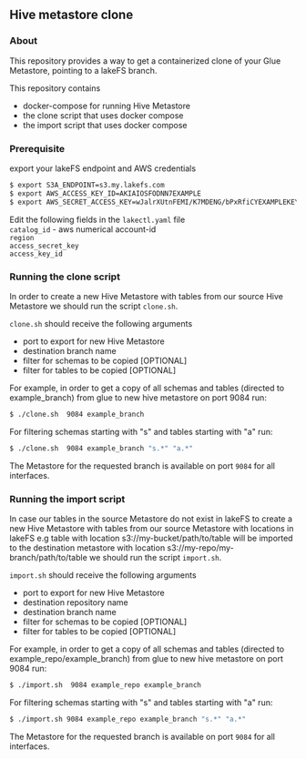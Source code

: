 ## Hive metastore clone

### About

This repository provides a way to get a containerized clone of your Glue Metastore, 
pointing to a lakeFS branch.  

This repository contains 
- docker-compose for running Hive Metastore
- the clone script that uses docker compose 
- the import script that uses docker compose

### Prerequisite

export your lakeFS endpoint and AWS credentials 

```sh
$ export S3A_ENDPOINT=s3.my.lakefs.com
$ export AWS_ACCESS_KEY_ID=AKIAIOSFODNN7EXAMPLE
$ export AWS_SECRET_ACCESS_KEY=wJalrXUtnFEMI/K7MDENG/bPxRfiCYEXAMPLEKEY
``` 

Edit the following fields in the `lakectl.yaml` file
</br>`catalog_id` - aws numerical account-id</br>`region`</br>`access_secret_key`</br>`access_key_id`

### Running the clone script

In order to create a new Hive Metastore with tables from our source Hive Metastore
we should run the script `clone.sh`.

`clone.sh` should receive the following arguments
- port to export for new Hive Metastore
- destination branch name
- filter for schemas to be copied [OPTIONAL]
- filter for tables to be copied [OPTIONAL]

For example, in order to get a copy of all schemas and tables (directed to example_branch) from glue to new hive metastore on port 9084 run:

```sh
$ ./clone.sh  9084 example_branch 
```

For filtering schemas starting with "s" and tables starting with "a" run:

```sh
$ ./clone.sh  9084 example_branch "s.*" "a.*"
```

The Metastore for the requested branch is available on port `9084` for all interfaces.


### Running the import script

In case our tables in the source Metastore do not exist in lakeFS
to create a new Hive Metastore with tables from our source Metastore with locations in lakeFS
e.g table with location s3://my-bucket/path/to/table will be imported to the destination metastore with location s3://my-repo/my-branch/path/to/table
we should run the script `import.sh`.

`import.sh` should receive the following arguments
- port to export for new Hive Metastore
- destination repository name
- destination branch name
- filter for schemas to be copied [OPTIONAL]
- filter for tables to be copied [OPTIONAL]

For example, in order to get a copy of all schemas and tables (directed to example_repo/example_branch) from glue to new hive metastore on port 9084 run:

```sh
$ ./import.sh  9084 example_repo example_branch 
```

For filtering schemas starting with "s" and tables starting with "a" run:

```sh
$ ./import.sh 9084 example_repo example_branch "s.*" "a.*"
```

The Metastore for the requested branch is available on port `9084` for all interfaces.


